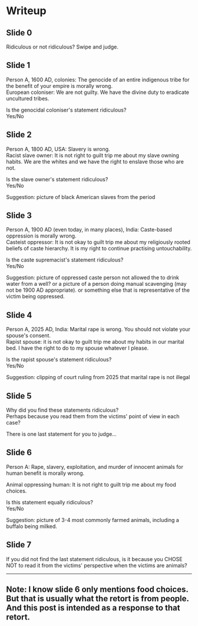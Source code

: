 # Writeup
## Slide 0
Ridiculous or not ridiculous? Swipe and judge. 

## Slide 1
Person A, 1600 AD, colonies: The genocide of an entire indigenous tribe for the benefit of your empire is morally wrong.  
European coloniser: We are not guilty. We have the divine duty to eradicate uncultured tribes. 

Is the genocidal coloniser's statement ridiculous?  
Yes/No

## Slide 2
Person A, 1800 AD, USA: Slavery is wrong.  
Racist slave owner: It is not right to guilt trip me about my slave owning habits. We are the whites and we have the right to enslave those who are not. 

Is the slave owner's statement ridiculous?  
Yes/No

Suggestion: picture of black American slaves from the period

## Slide 3
Person A, 1900 AD (even today, in many places), India: Caste-based oppression is morally wrong.  
Casteist oppressor: It is not okay to guilt trip me about my religiously rooted beliefs of caste hierarchy. It is my right to continue practising untouchability. 

Is the caste supremacist's statement ridiculous?  
Yes/No

Suggestion: picture of oppressed caste person not allowed the to drink water from a well? or a picture of a person doing manual scavenging (may not be 1900 AD appropriate). or something else that is representative of the victim being oppressed.  

## Slide 4 
Person A, 2025 AD, India: Marital rape is wrong. You should not violate your spouse's consent.   
Rapist spouse: it is not okay to guilt trip me about my habits in our marital bed. I have the right to do to my spouse whatever I please.  
 
Is the rapist spouse's statement ridiculous?  
Yes/No

Suggestion: clipping of court ruling from 2025 that marital rape is not illegal  

## Slide 5 
Why did you find these statements ridiculous?  
Perhaps because you read them from the victims' point of view in each case?   

There is one last statement for you to judge...  

## Slide 6 
Person A: Rape, slavery, exploitation, and murder of innocent animals for human benefit is morally wrong.   

Animal oppressing human: It is not right to guilt trip me about my food choices.   

Is this statement equally ridiculous?   
Yes/No

Suggestion: picture of 3-4  most commonly farmed animals, including a buffalo being milked.  

## Slide 7
If you did not find the last statement ridiculous, is it because you CHOSE NOT to read it from the victims' perspective when the victims are animals?  

---
Note: I know slide 6 only mentions food choices. But that is usually what the retort is from people. And this post is intended as a response to that retort.   
---
